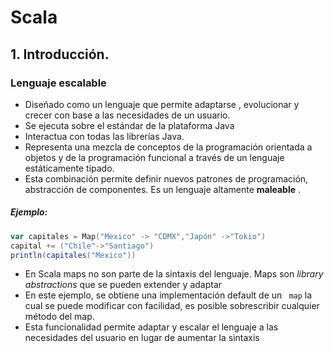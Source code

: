# Scala
## 1. Introducción.
### Lenguaje escalable
* Diseñado como un lenguaje que permite adaptarse , evolucionar y crecer con base a las necesidades de un usuario.
* Se ejecuta sobre el estándar de la plataforma Java
* Interactua con todas las librerías Java.
* Representa una mezcla de conceptos de la programación orientada a objetos y de la programación funcional a través de un lenguaje estáticamente tipado.
* Esta combinación permite definir nuevos patrones de programación,  abstracción de componentes. Es un lenguaje altamente **maleable** .
##### Ejemplo:
``` scala
var capitales = Map("Mexico" -> "CDMX","Japón" ->"Tokio")
capital += ("Chile"->"Santiago")
println(capitales("Mexico")) 
```
* En Scala maps no son parte de la sintaxis del lenguaje.  Maps son *library abstractions*  que se pueden extender y adaptar
* En este ejemplo, se obtiene una implementación default de un ``` map```  la cual se puede modificar con facilidad, es posible sobrescribir cualquier método del  map.
* Esta funcionalidad permite adaptar y escalar el lenguaje a las necesidades del usuario en lugar de aumentar la sintaxis 
<!--stackedit_data:
eyJoaXN0b3J5IjpbODUzNTU5NzAzLDk2NDQ0ODU2NSwtMjUwMz
MzMzk5LC00OTkyMjk5MywtMTM4NTM0NDEwNCwtODUwNTgxOTc4
XX0=
-->